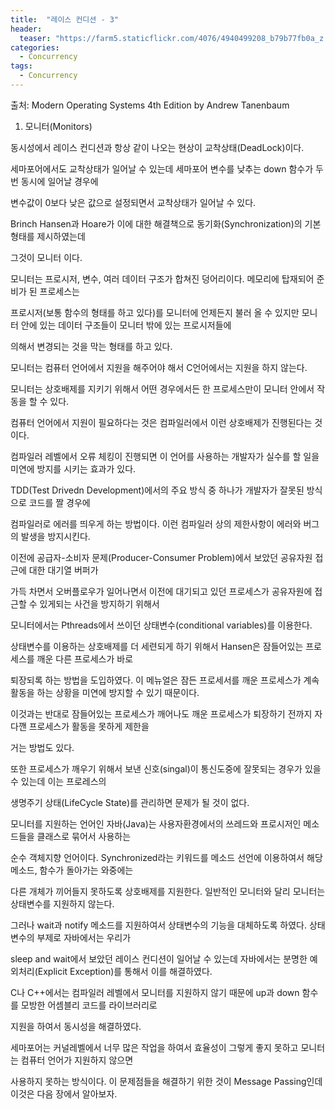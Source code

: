 ```yaml
---
title:  "레이스 컨디션 - 3"
header:
  teaser: "https://farm5.staticflickr.com/4076/4940499208_b79b77fb0a_z.jpg"
categories: 
  - Concurrency
tags:
  - Concurrency
---
```


출처: Modern Operating Systems 4th Edition by Andrew Tanenbaum
   
1. 모니터(Monitors)

 동시성에서 레이스 컨디션과 항상 같이 나오는 현상이 교착상태(DeadLock)이다.
 
세마포어에서도 교착상태가 일어날 수 있는데 세마포어 변수를 낮추는 down 함수가 두번 동시에 일어날 경우에

변수값이 0보다 낮은 값으로 설정되면서 교착상태가 일어날 수 있다.

Brinch Hansen과 Hoare가 이에 대한 해결책으로 동기화(Synchronization)의 기본 형태를 제시하였는데

그것이 모니터 이다.

 모니터는 프로시저, 변수, 여러 데이터 구조가 합쳐진 덩어리이다. 메모리에 탑재되어 준비가 된 프로세스는
 
프로시저(보통 함수의 형태를 하고 있다)를 모니터에 언제든지 불러 올 수 있지만 모니터 안에 있는 데이터 구조들이 모니터 밖에 있는 프로시저들에
 
의해서 변경되는 것을 막는 형태를 하고 있다.

 모니터는 컴퓨터 언어에서 지원을 해주어야 해서 C언어에서는 지원을 하지 않는다. 
 
모니터는 상호배제를 지키기 위해서 어떤 경우에서든 한 프로세스만이 모니터 안에서 작동을 할 수 있다.

컴퓨터 언어에서 지원이 필요하다는 것은 컴파일러에서 이런 상호배제가 진행된다는 것 이다.

컴파일러 레벨에서 오류 체킹이 진행되면 이 언어를 사용하는 개발자가 실수를 할 일을 미연에 방지를 시키는 효과가 있다.

TDD(Test Drivedn Development)에서의 주요 방식 중 하나가 개발자가 잘못된 방식으로 코드를 짤 경우에

컴파일러로 에러를 띄우게 하는 방법이다. 이런 컴파일러 상의 제한사항이 에러와 버그의 발생을 방지시킨다.

 이전에 공급자-소비자 문제(Producer-Consumer Problem)에서 보았던 공유자원 접근에 대한 대기열 버퍼가
 
가득 차면서 오버플로우가 일어나면서 이전에 대기되고 있던 프로세스가 공유자원에 접근할 수 있게되는 사건을 방지하기 위해서

모니터에서는 Pthreads에서 쓰이던 상태변수(conditional variables)를 이용한다.

 상태변수를 이용하는 상호배제를 더 세련되게 하기 위해서 Hansen은 잠들어있는 프로세스를 깨운 다른 프로세스가 바로
 
퇴장되록 하는 방법을 도입하였다. 이 메뉴얼은 잠든 프로세서를 깨운 프로세스가 계속 활동을 하는 상황을 미연에 방지할 수 있기 때문이다.

이것과는 반대로 잠들어있는 프로세스가 깨어나도 깨운 프로세스가 퇴장하기 전까지 자다깬 프로세스가 활동을 못하게 제한을

거는 방법도 있다.

 또한 프로세스가 깨우기 위해서 보낸 신호(singal)이 통신도중에 잘못되는 경우가 있을 수 있는데 이는 프로레스의
 
생명주기 상태(LifeCycle State)를 관리하면 문제가 될 것이 없다. 


 모니터를 지원하는 언어인 자바(Java)는 사용자환경에서의 쓰레드와 프로시저인 메소드들을 클래스로 묶어서 사용하는
 
순수 객체지향 언어이다. Synchronized라는 키워드를 메소드 선언에 이용하여서 해당 메소드, 함수가 돌아가는 와중에는

다른 개체가 끼어들지 못하도록 상호배제를 지원한다. 일반적인 모니터와 달리 모니터는 상태변수를 지원하지 않는다.

그러나 wait과 notify 메소드를 지원하여서 상태변수의 기능을 대체하도록 하였다. 상태변수의 부제로 자바에서는 우리가 

sleep and wait에서 보았던 레이스 컨디션이 일어날 수 있는데 자바에서는 분명한 예외처리(Explicit Exception)를 통해서 이를 해결하였다.

 C나 C++에서는 컴파일러 레벨에서 모니터를 지원하지 않기 때문에 up과 down 함수를 모방한 어셈블리 코드를 라이브러리로
 
지원을 하여서 동시성을 해결하였다.



 세마포어는 커널레벨에서 너무 많은 작업을 하여서 효율성이 그렇게 좋지 못하고 모니터는 컴퓨터 언어가 지원하지 않으면
 
사용하지 못하는 방식이다. 이 문제점들을 해결하기 위한 것이 Message Passing인데 이것은 다음 장에서 알아보자.
   
  
[^posts]: Footnote test.
